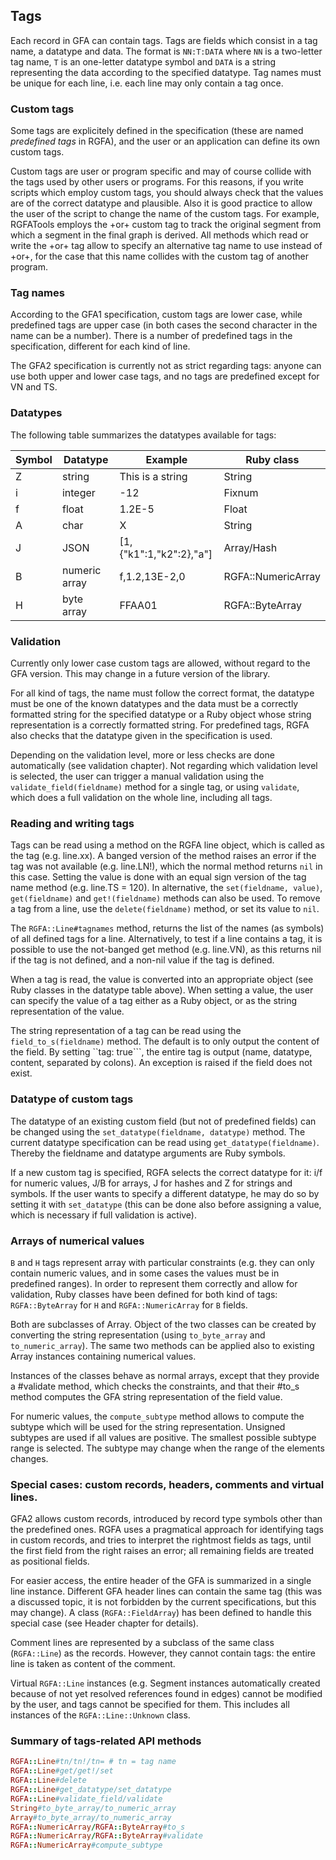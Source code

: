 ## Tags

Each record in GFA can contain tags. Tags are fields which consist in a tag
name, a datatype and data.  The format is ```NN:T:DATA``` where ``NN`` is a
two-letter tag name, ```T``` is an one-letter datatype symbol and ```DATA``` is
a string representing the data according to the specified datatype.  Tag names
must be unique for each line, i.e. each line may only contain a tag once.

### Custom tags

Some tags are explicitely defined in the specification (these are named
_predefined tags_ in RGFA), and the user or an application can define its own
custom tags.

Custom tags are user or program specific and may of course collide with the
tags used by other users or programs. For this reasons, if you write scripts
which employ custom tags, you should always check that the values are
of the correct datatype and plausible. Also it is good practice to allow the
user of the script to change the name of the custom tags. For example,
RGFATools employs the +or+ custom tag to track the original segment from
which a segment in the final graph is derived. All methods which read or write
the +or+ tag allow to specify an alternative tag name to use instead of +or+,
for the case that this name collides with the custom tag of another program.

### Tag names

According to the GFA1 specification, custom tags are lower case, while
predefined tags are upper case (in both cases the second character in the name
can be a number).  There is a number of predefined tags in the specification,
different for each kind of line.

The GFA2 specification is currently not as strict regarding tags: anyone can
use both upper and lower case tags, and no tags are predefined except for VN
and TS.

### Datatypes

The following table summarizes the datatypes available for tags:

| Symbol | Datatype      | Example                 | Ruby class         |
|--------|---------------|-------------------------|--------------------|
| Z      | string        | This is a string        | String             |
| i      | integer       | -12                     | Fixnum             |
| f      | float         | 1.2E-5                  | Float              |
| A      | char          | X                       | String             |
| J      | JSON          | [1,{"k1":1,"k2":2},"a"] | Array/Hash         |
| B      | numeric array | f,1.2,13E-2,0           | RGFA::NumericArray |
| H      | byte array    | FFAA01                  | RGFA::ByteArray    |

### Validation

Currently only lower case custom tags are allowed, without regard to the GFA
version. This may change in a future version of the library.

For all kind of tags, the name must follow the correct format, the datatype
must be one of the known datatypes and the data must be a correctly formatted
string for the specified datatype or a Ruby object whose string representation
is a correctly formatted string.  For predefined tags, RGFA also checks that
the datatype given in the specification is used.

Depending on the validation level, more or less checks are done automatically
(see validation chapter).  Not regarding which validation level is selected,
the user can trigger a manual validation using the
```validate_field(fieldname)``` method for a single tag, or using
```validate```, which does a full validation on the whole line, including all
tags.

### Reading and writing tags

Tags can be read using a method on the RGFA line object, which is called as the
tag (e.g. line.xx). A banged version of the method raises an error if the
tag was not available (e.g. line.LN!), which the normal method returns
```nil``` in this case. Setting the value is done with an equal sign version of
the tag name method (e.g. line.TS = 120).  In alternative, the
```set(fieldname, value)```, ```get(fieldname)``` and ```get!(fieldname)```
methods can also be used.  To remove a tag from a line, use the
```delete(fieldname)``` method, or set its value to ```nil```.

The ```RGFA::Line#tagnames``` method, returns the list of the names (as
symbols) of all defined tags for a line.  Alternatively, to test if a line
contains a tag, it is possible to use the not-banged get method (e.g. line.VN),
as this returns nil if the tag is not defined, and a non-nil value if the tag
is defined.

When a tag is read, the value is converted into an appropriate object (see Ruby
classes in the datatype table above). When setting a value, the user can
specify the value of a tag either as a Ruby object, or as the string
representation of the value.

The string representation of a tag can be read using the
```field_to_s(fieldname)``` method. The default is to only output the content
of the field. By setting ``tag: true```, the entire tag is output (name,
datatype, content, separated by colons).  An exception is raised if the field
does not exist.

### Datatype of custom tags

The datatype of an existing custom field (but not of predefined fields) can be
changed using the ```set_datatype(fieldname, datatype)``` method.  The current
datatype specification can be read using ```get_datatype(fieldname)```. Thereby
the fieldname and datatype arguments are Ruby symbols.

If a new custom tag is specified, RGFA selects the correct datatype for it: i/f
for numeric values, J/B for arrays, J for hashes and Z for strings and symbols.
If the user wants to specify a different datatype, he may do so by setting it
with ```set_datatype``` (this can be done also before assigning a value, which
is necessary if full validation is active).

### Arrays of numerical values

```B``` and ```H``` tags represent array with particular constraints (e.g. they
can only contain numeric values, and in some cases the values must be in
predefined ranges).  In order to represent them correctly and allow for
validation, Ruby classes have been defined for both kind of tags:
```RGFA::ByteArray``` for ```H``` and ```RGFA::NumericArray``` for ```B```
fields.

Both are subclasses of Array.  Object of the two classes can be created by
converting the string representation (using ```to_byte_array``` and
```to_numeric_array```). The same two methods can be applied also to existing
Array instances containing numerical values.

Instances of the classes behave as normal arrays, except that they provide a
#validate method, which checks the constraints, and that their #to_s method
computes the GFA string representation of the field value.

For numeric values, the ```compute_subtype``` method allows to compute the
subtype which will be used for the string representation.  Unsigned subtypes
are used if all values are positive.  The smallest possible subtype range is
selected.  The subtype may change when the range of the elements changes.

### Special cases: custom records, headers, comments and virtual lines.

GFA2 allows custom records, introduced by record type symbols other than the
predefined ones. RGFA uses a pragmatical approach for identifying tags in
custom records, and tries to interpret the rightmost fields as tags, until the
first field from the right raises an error; all remaining fields are treated as
positional fields.

For easier access, the entire header of the GFA is summarized in a single line
instance. Different GFA header lines can contain the same tag (this was a
discussed topic, it is not forbidden by the current specifications, but this
may change). A class (```RGFA::FieldArray```) has been defined to handle this
special case (see Header chapter for details).

Comment lines are represented by a subclass of the same class (```RGFA::Line```)
as the records. However, they cannot contain tags: the entire line is taken as
content of the comment.

Virtual ```RGFA::Line``` instances (e.g. Segment instances automatically created
because of not yet resolved references found in edges) cannot be modified by
the user, and tags cannot be specified for them. This includes all instances of
the ```RGFA::Line::Unknown``` class.

### Summary of tags-related API methods

```ruby
RGFA::Line#tn/tn!/tn= # tn = tag name
RGFA::Line#get/get!/set
RGFA::Line#delete
RGFA::Line#get_datatype/set_datatype
RGFA::Line#validate_field/validate
String#to_byte_array/to_numeric_array
Array#to_byte_array/to_numeric_array
RGFA::NumericArray/RGFA::ByteArray#to_s
RGFA::NumericArray/RGFA::ByteArray#validate
RGFA::NumericArray#compute_subtype
```
